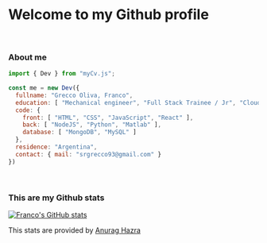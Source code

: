 # Welcome to my Github profile

<br>

### About me

```js
import { Dev } from "myCv.js";

const me = new Dev({
  fullname: "Grecco Oliva, Franco",
  education: [ "Mechanical engineer", "Full Stack Trainee / Jr", "Cloud DevOps" ],
  code: {
    front: [ "HTML", "CSS", "JavaScript", "React" ],
    back: [ "NodeJS", "Python", "Matlab" ],
    database: [ "MongoDB", "MySQL" ]
  },
  residence: "Argentina",
  contact: { mail: "srgrecco93@gmail.com" }
})
```

<br>

### This are my Github stats

[![Franco's GitHub stats](https://github-readme-stats.vercel.app/api?username=GreccoOliva-Franco&count_private=true&show_icons=true&theme=monokai&hide_title=true)](https://github.com/anuraghazra/github-readme-stats)

This stats are provided by [Anurag Hazra](https://github.com/anuraghazra/github-readme-stats#github-stats-card)
